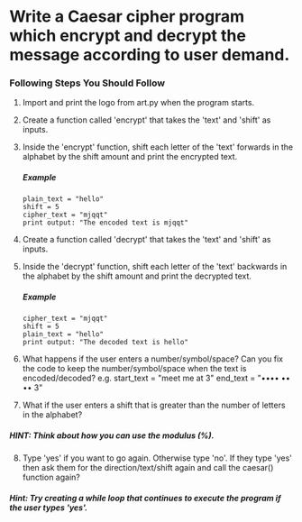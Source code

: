 # Write a Caesar cipher program which encrypt and decrypt the message according to user demand.


### Following Steps You Should Follow
1.  Import and print the logo from art.py when the program starts.



2.  Create a function called 'encrypt' that takes the 'text' and 'shift' as inputs.
3.  Inside the 'encrypt' function, shift each letter of the 'text' forwards in the alphabet by the shift amount and print the encrypted text.  
    ##### Example 
        plain_text = "hello"
        shift = 5
        cipher_text = "mjqqt"
        print output: "The encoded text is mjqqt"


4.  Create a function called 'decrypt' that takes the 'text' and 'shift' as inputs.
5.  Inside the 'decrypt' function, shift each letter of the 'text' backwards in the alphabet by the shift amount and print the decrypted text.  
    ##### Example 
        cipher_text = "mjqqt"
        shift = 5
        plain_text = "hello"
        print output: "The decoded text is hello"


6. What happens if the user enters a number/symbol/space?
    Can you fix the code to keep the number/symbol/space when the text is encoded/decoded?
    e.g. start_text = "meet me at 3"
    end_text = "•••• •• •• 3"


7. What if the user enters a shift that is greater than the number of letters in the alphabet?

##### **HINT**: Think about how you can use the modulus (%).

8.  Type 'yes' if you want to go again. Otherwise type 'no'.
      If they type 'yes' then ask them for the direction/text/shift again and call the caesar() function again?
##### **Hint:** Try creating a while loop that continues to execute the program if the user types 'yes'. 

